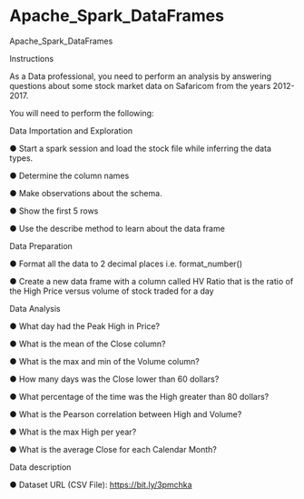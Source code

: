 # Apache_Spark_DataFrames
Apache_Spark_DataFrames



Instructions

As a Data professional, you need to perform an analysis by answering questions about
some stock market data on Safaricom from the years 2012-2017.

You will need to perform the following:

Data Importation and Exploration

● Start a spark session and load the stock file while inferring the data types.

● Determine the column names

● Make observations about the schema.

● Show the first 5 rows

● Use the describe method to learn about the data frame


Data Preparation

● Format all the data to 2 decimal places i.e. format_number()

● Create a new data frame with a column called HV Ratio that is the ratio of the
High Price versus volume of stock traded for a day


Data Analysis

● What day had the Peak High in Price?

● What is the mean of the Close column?

● What is the max and min of the Volume column?

● How many days was the Close lower than 60 dollars?

● What percentage of the time was the High greater than 80 dollars?

● What is the Pearson correlation between High and Volume?

● What is the max High per year?

● What is the average Close for each Calendar Month?


Data description

● Dataset URL (CSV File): https://bit.ly/3pmchka
